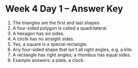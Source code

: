 # Week 4 Day 1 – Answer Key

1. The triangles are the first and last shapes.
2. A four-sided polygon is called a quadrilateral.
3. A hexagon has six sides.
4. A circle has no straight sides.
5. Yes, a square is a special rectangle.
6. Any four-sided shape that isn't all right angles, e.g. a kite.
7. A rectangle has right angles; a rhombus has equal sides.
8. Example answers: a plate, a clock.
